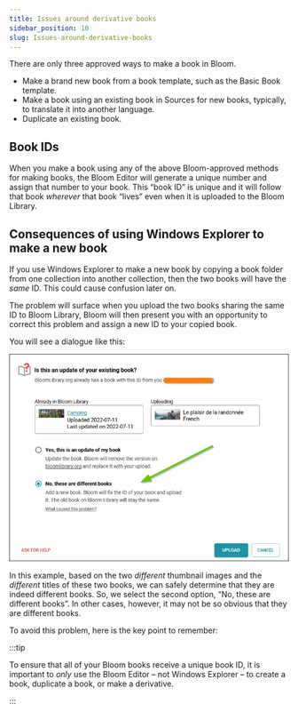 ```yaml
---
title: Issues around derivative books
sidebar_position: 10
slug: Issues-around-derivative-books
---
```




There are only three approved ways to make a book in Bloom. 

- Make a brand new book from a book template, such as the Basic Book template.
- Make a book using an existing book in Sources for new books, typically, to translate it into another language.
- Duplicate an existing book.

## Book IDs


When you make a book using any of the above Bloom-approved methods for making books, the Bloom Editor will generate a unique number and assign that number to your book. This “book ID” is unique and it will follow that book _wherever_ that book “lives” even when it is uploaded to the Bloom Library.


## Consequences of using Windows Explorer to make a new book


If you use Windows Explorer to make a new book by copying a book folder from one collection into another collection, then the two books will have the _same_ ID. This could cause confusion later on.


The problem will surface when you upload the two books sharing the same ID to Bloom Library, Bloom will then present you with an opportunity to correct this problem and assign a new ID to your copied book. 


You will see a dialogue like this:


![](./1104955153.png)


In this example, based on the two _different_ thumbnail images and the _different_ titles of these two books, we can safely determine that they are indeed different books. So, we select the second option, “No, these are different books”. In other cases, however, it may not be so obvious that they are different books. 


To avoid this problem, here is the key point to remember:


:::tip

To ensure that all of your Bloom books receive a unique book ID, it is important to _only_ use the Bloom Editor – not Windows Explorer – to create a book, duplicate a book, or make a derivative.

:::


